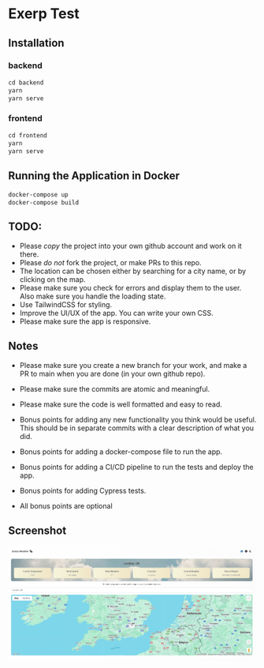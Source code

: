 # Exerp Test

## Installation

### backend

    cd backend
    yarn
    yarn serve

### frontend

    cd frontend
    yarn
    yarn serve

## Running the Application in Docker

    docker-compose up
    docker-compose build

## TODO:

- Please *copy* the project into your own github account and work on it there.
- Please *do not* fork the project, or make PRs to this repo.
- The location can be chosen either by searching for a city name, or by clicking on the map.
- Please make sure you check for errors and display them to the user. Also make sure you handle the loading state.
- Use TailwindCSS for styling.
- Improve the UI/UX of the app. You can write your own CSS. 
- Please make sure the app is responsive.


## Notes

- Please make sure you create a new branch for your work, and make a PR to main when you are done (in your own github repo).
- Please make sure the commits are atomic and meaningful.
- Please make sure the code is well formatted and easy to read.
- Bonus points for adding any new functionality you think would be useful. This should be in separate commits with a clear description of what you did.

- Bonus points for adding a docker-compose file to run the app.
- Bonus points for adding a CI/CD pipeline to run the tests and deploy the app.
- Bonus points for adding Cypress tests.
- All bonus points are optional

## Screenshot

![](screenshot.png)